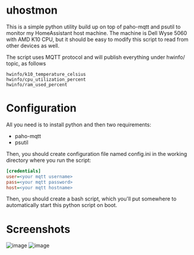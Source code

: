 

# uhostmon
This is a simple python utility build up on top of paho-mqtt and psutil to monitor my HomeAssistant host machine.
The machine is Dell Wyse 5060 with AMD K10 CPU, but it should be easy to modify this script to read from other devices as well.

The script uses MQTT protocol and will publish everything under hwinfo/ topic, as follows

```
hwinfo/k10_temperature_celsius
hwinfo/cpu_utilization_percent
hwinfo/ram_used_percent
```

# Configuration
All you need is to install python and then two requirements:
- paho-mqtt
- psutil

Then, you should create configuration file named config.ini in the working directory where you run the script:
```ini
[credentials]
user=<your mqtt username>
pass=<your mqtt password>
host=<your mqtt hostname>
```
Then, you should create a bash script, which you'll put somewhere to automatically start this python script on boot.

# Screenshots
![image](https://github.com/cziter15/uhostmon/assets/5003708/d7064310-85e2-4788-968f-4930bf5ecfad)
![image](https://github.com/cziter15/uhostmon/assets/5003708/a11ea6b3-8fef-4883-8bea-9d8801351935)
